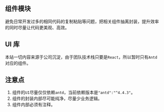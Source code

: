 ## 组件模块

避免日常开发过多的相同代码的复制粘贴等问题，把相关组件抽离封装，提升效率的同时尽量让代码更美观、高效。

## UI 库

本站一切内容来源于公司沉淀，由于团队技术栈只要是`React`，所以暂时只有`Antd`对应的组件。

## 注意点

1. 组件的`UI`尽量仅仅依赖`antd`，当前依赖版本是`"antd":"^4.4.3"`。
2. 组件的封装内部尽可能纯净，尽量少业务逻辑。
3. 组件内部必须有注释。
